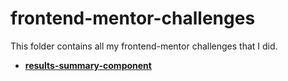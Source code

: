 # frontend-mentor-challenges
This folder contains all my frontend-mentor challenges that I did. 
* [**results-summary-component**](results-summary-component-main/README.md)

